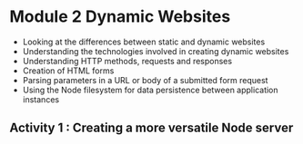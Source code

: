 # Module 2 Dynamic Websites

- Looking at the differences between static and dynamic websites
- Understanding the technologies involved in creating dynamic websites
- Understanding HTTP methods, requests and responses
- Creation of HTML forms
- Parsing parameters in a URL or body of a submitted form request
- Using the Node filesystem for data persistence between application instances


## Activity 1 : Creating a more versatile Node server

